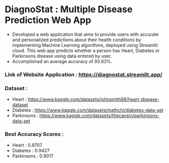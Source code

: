 # DiagnoStat : Multiple Disease Prediction Web App

- Developed a web application that aims to provide users with accurate and personalized predictions about their health conditions
by implementing Machine Learning algorithms, deployed using Streamlit cloud. This web app predicts whether a person has
Heart, Diabetes or Parkinsons disease using data entered by user.
- Accomplished an average accuracy of 93.83%.

### Link of Website Application : https://diagnostat.streamlit.app/

### Dataset :
- Heart : https://www.kaggle.com/datasets/johnsmith88/heart-disease-dataset
- Diabetes : https://www.kaggle.com/datasets/mathchi/diabetes-data-set
- Parkinsons : https://www.kaggle.com/datasets/thecansin/parkinsons-data-set

### Best Accuracy Scores : 
- Heart :  0.9707
- Diabetes : 0.9427
- Parkinsons : 0.9017

<!-- # Domain Knowledge 🧠 
## HEART :
1. Chest Pain Types(4):
   - **Angina:** Angina is a type of chest pain that occurs when there is reduced blood flow to the heart muscle. Typically triggered by physical activity or emotional stress and tends to improve with rest
   - **Heart Attack (Myocardial Infarction):** A heart attack is a serious condition that happens when there is a sudden and complete blockage of blood flow to a part of the heart muscle. The chest pain during a heart attack is usually intense, prolonged, and may be accompanied by a feeling of tightness or heaviness. The pain may radiate to the left arm, shoulder, back, jaw, or neck.
   - **Gastroesophageal Reflux Disease (GERD)** or Acid Reflux: GERD is a digestive disorder where stomach acid flows back into the esophagus, causing irritation and discomfort. The chest pain associated with GERD is often described as a burning sensation in the chest, commonly known as heartburn. It may worsen after eating or lying down.
   - **Pleurisy:** Pleurisy is the inflammation of the lining around the lungs and chest cavity. It can cause sharp, stabbing chest pain that worsens with breathing or coughing. The pain is usually localized to one side of the chest and can be aggravated by deep breaths.

2. Resting Blood Pressure : refers to the blood pressure measurement taken when a person is in a relaxed and resting state, typically upon admission to the hospital or during routine medical evaluations.
   - Blood pressure is recorded using two values:

        - **Systolic Blood Pressure:** This is the higher number and represents the pressure in the arteries when the heart contracts and pumps blood out to the rest of the body.
        - **Diastolic Blood Pressure:** This is the lower number and represents the pressure in the arteries when the heart is at rest and is filling with blood between beats.
   For example, a normal resting blood pressure reading might be expressed as "120/80 mm Hg," where "120" is the systolic blood pressure and "80" is the diastolic blood pressure.

Here is a general classification of blood pressure categories:

- Normal: Systolic <120 mm Hg and Diastolic <80 mm Hg
- Elevated: Systolic 120-129 mm Hg and Diastolic <80 mm Hg
- Hypertension Stage 1: Systolic 130-139 mm Hg or Diastolic 80-89 mm Hg
- Hypertension Stage 2: Systolic ≥140 mm Hg or Diastolic ≥90 mm Hg
- Hypertensive Crisis: Systolic >180 mm Hg and/or Diastolic >120 mm Hg

Blood Pressure can vary throughout the day based on activity, stress, and other factors. A single measurement may not always provide a comprehensive assessment of a person's blood pressure status

3. 

## DIABETES :
In the context of the Pima Indians Diabetes dataset, it's important to understand the significance of the health-related features and the role they might play in predicting the onset of diabetes. Let's delve deeper into these features:

1. Pregnancies: This feature represents the number of times an individual has been pregnant. It's important as several studies have indicated that the risk of developing diabetes increases with the number of pregnancies.

2. Glucose: This represents the plasma glucose concentration a 2 hours in an oral glucose tolerance test.
   Elevated levels of glucose in the blood, or hyperglycemia, is a common effect of uncontrolled diabetes and over time leads to serious damage to many of the body's systems, especially the nerves and blood vessels.

4. BloodPressure: This feature signifies diastolic blood pressure (in mm Hg).
   Persistent high blood pressure, also known as hypertension, can lead to various health problems including heart disease, kidney disease, stroke, and can also be a risk factor for the development of diabetes.

6. SkinThickness: This refers to the triceps skin fold thickness (in mm).
   It's a measure of body fat, and higher values may indicate overweight or obesity, which are known risk factors for diabetes.

8. Insulin: This is the 2-Hour serum insulin (in mu U/ml).
   Insulin is a hormone that regulates blood sugar, and problems with insulin production or function can lead to the development of diabetes.

10. BMI: This feature is the Body Mass Index (weight in kg/(height in m)^2).
    Like skin thickness, it's a measure of body fat, and high BMI values (overweight or obesity) are associated with an increased risk of diabetes.
-->
